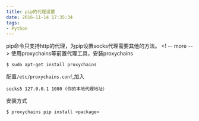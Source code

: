 ```yaml
---
title: pip的代理设置
date: 2016-11-14 17:35:34
tags:
- Python
---
```

pip命令只支持http的代理，为pip设置socks代理需要其他的方法。
<! -- more -->
使用proxychains等前置代理工具，安装proxychains
~~~
$ sudo apt-get install proxychains
~~~
配置`/etc/proxychains.conf`,加入
~~~
socks5 127.0.0.1 1080 (你的本地代理地址）
~~~
安装方式
~~~
$ proxychains pip install <package>
~~~

